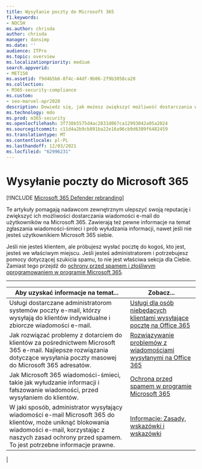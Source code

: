 ```yaml
---
title: Wysyłanie poczty do Microsoft 365
f1.keywords:
- NOCSH
ms.author: chrisda
author: chrisda
manager: dansimp
ms.date: ''
audience: ITPro
ms.topic: overview
ms.localizationpriority: medium
search.appverid:
- MET150
ms.assetid: f9d4b5b6-8f4c-44df-9b06-2f9b3058ca20
ms.collection:
- M365-security-compliance
ms.custom:
- seo-marvel-apr2020
description: Dowiedz się, jak możesz zwiększyć możliwość dostarczania wiadomości e-mail do użytkowników w sieci Microsoft 365. Dowiedz się także, jak zgłaszać wiadomości-śmieci & prób wyłudzania informacji jako gość.
ms.technology: mdo
ms.prod: m365-security
ms.openlocfilehash: 3f738b5575d4ac2831d067ca12993042a05a2024
ms.sourcegitcommit: c11d4a2b9cb891ba22e16a96cb9d6389f6482459
ms.translationtype: MT
ms.contentlocale: pl-PL
ms.lasthandoff: 12/03/2021
ms.locfileid: "62996231"
---
```

# <a name="sending-mail-to-microsoft-365"></a>Wysyłanie poczty do Microsoft 365

[!INCLUDE [Microsoft 365 Defender rebranding](../includes/microsoft-defender-for-office.md)]

Te artykuły pomagają nadawcom zewnętrznym ulepszyć swoją reputację i zwiększyć ich możliwości dostarczania wiadomości e-mail do użytkowników na Microsoft 365. Zawierają też pewne informacje na temat zgłaszania wiadomości-śmieci i prób wyłudzania informacji, nawet jeśli nie jesteś użytkownikiem Microsoft 365 siebie.

Jeśli nie jesteś klientem, ale próbujesz wysłać pocztę do kogoś, kto jest, jesteś we właściwym miejscu. Jeśli jesteś administratorem i potrzebujesz pomocy dotyczącej szukicia spamu, to nie jest właściwa sekcja dla Ciebie. Zamiast tego przejdź do [ochrony przed spamem i złośliwym oprogramowaniem w programie Microsoft 365](anti-spam-and-anti-malware-protection.md).

****

|Aby uzyskać informacje na temat...|Zobacz...|
|---|---|
|Usługi dostarczane administratorom systemów poczty e-mail, którzy wysyłają do klientów indywidualne i zbiorcze wiadomości e-mail.|[Usługi dla osób niebędących klientami wysyłające pocztę na Office 365](services-for-non-customers.md)|
|Jak rozwiązać problemy z dotarciem do klientów za pośrednictwem Microsoft 365 e-mail. Najlepsze rozwiązania dotyczące wysyłania poczty masowej do Microsoft 365 adresatów.|[Rozwiązywanie problemów z wiadomościami wysyłanymi na Office 365](troubleshooting-mail-sent-to-office-365.md)|
|Jak Microsoft 365 wiadomości-śmieci, takie jak wyłudzanie informacji i fałszowanie wiadomości, przed wysyłaniem do klientów.|[Ochrona przed spamem w programie Microsoft 365](anti-spam-protection.md)|
|W jaki sposób, administrator wysyłający wiadomości e-mail Microsoft 365 do klientów, może uniknąć blokowania wiadomości e-mail, korzystając z naszych zasad ochrony przed spamem. To jest potrzebne informacje prawne.|[Informacje: Zasady, wskazówki i wskazówki](reference-policies-practices-and-guidelines.md)|
|
